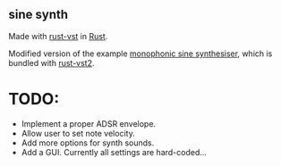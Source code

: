 ## sine synth

Made with [rust-vst](https://github.com/rust-dsp/rust-vst) in [Rust](https://www.rust-lang.org).

Modified version of the example [monophonic sine synthesiser](https://github.com/overdrivenpotato/rust-vst2/tree/master/examples/sine_synth), which is bundled with [rust-vst2](https://github.com/overdrivenpotato/rust-vst2).

# TODO:

- Implement a proper ADSR envelope.
- Allow user to set note velocity.
- Add more options for synth sounds.
- Add a GUI. Currently all settings are hard-coded...
